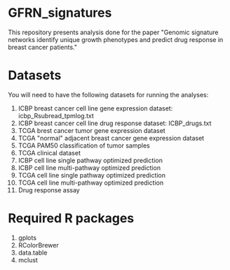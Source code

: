 # GFRN_signatures
This repository presents analysis done for the paper "Genomic signature networks identify unique growth phenotypes and predict drug response in breast cancer patients." 

# Datasets
You will need to have the following datasets for running the analyses:
1. ICBP breast cancer cell line  gene expression dataset: icbp_Rsubread_tpmlog.txt
2. ICBP breast cancer cell line drug response dataset: ICBP_drugs.txt 
3. TCGA brest cancer tumor gene expression dataset
4. TCGA "normal" adjacent breast cancer gene expression dataset
5. TCGA PAM50 classification of tumor samples
6. TCGA clinical dataset 
7. ICBP cell line single pathway optimized prediction
8. ICBP cell line multi-pathway optimized prediction
9. TCGA cell line single pathway optimized prediction
10. TCGA cell line multi-pathway optimized prediction
11. Drug response assay 

# Required R packages
1. gplots
2. RColorBrewer
3. data.table
4. mclust
